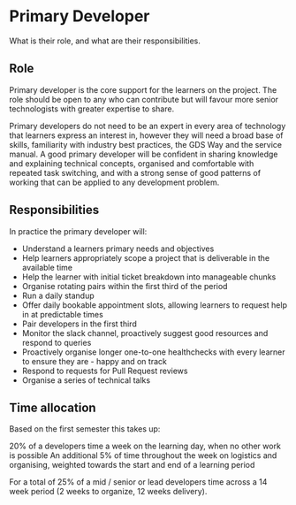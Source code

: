 # Primary Developer

What is their role, and what are their responsibilities.

## Role

Primary developer is the core support for the learners on the project.
The role should be open to any who can contribute but will favour more senior technologists with greater expertise to share.

Primary developers do not need to be an expert in every area of technology that learners express an interest in, however they will need a broad base of skills, familiarity with industry best practices, the GDS Way and the service manual. A good primary developer will be confident in sharing knowledge and explaining technical concepts, organised and comfortable with repeated task switching, and with a strong sense of good patterns of working that can be applied to any development problem.

## Responsibilities

In practice the primary developer will:

- Understand a learners primary needs and objectives
- Help learners appropriately scope a project that is deliverable in the available time
- Help the learner with initial ticket breakdown into manageable chunks
- Organise rotating pairs within the first third of the period
- Run a daily standup
- Offer daily bookable appointment slots, allowing learners to request help in at predictable times
- Pair developers in the first third
- Monitor the slack channel, proactively suggest good resources and respond to queries
- Proactively organise longer one-to-one healthchecks with every learner to ensure they are - happy and on track
- Respond to requests for Pull Request reviews
- Organise a series of technical talks

## Time allocation

Based on the first semester this takes up:

20% of a developers time a week on the learning day, when no other work is possible
An additional 5% of time throughout the week on logistics and organising, weighted towards the start and end of a learning period

For a total of 25% of a mid / senior or lead developers time across a 14 week period (2 weeks to organize, 12 weeks delivery).
